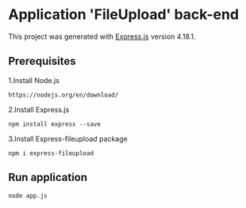 # Application 'FileUpload' back-end

This project was generated with [Express.js](https://expressjs.com/) version 4.18.1.

## Prerequisites
1.Install Node.js
~~~
https://nodejs.org/en/download/
~~~
2.Install Express.js 
~~~
npm install express --save
~~~

3.Install Express-fileupload package
~~~
npm i express-fileupload
~~~
## Run application
~~~
node app.js
~~~



